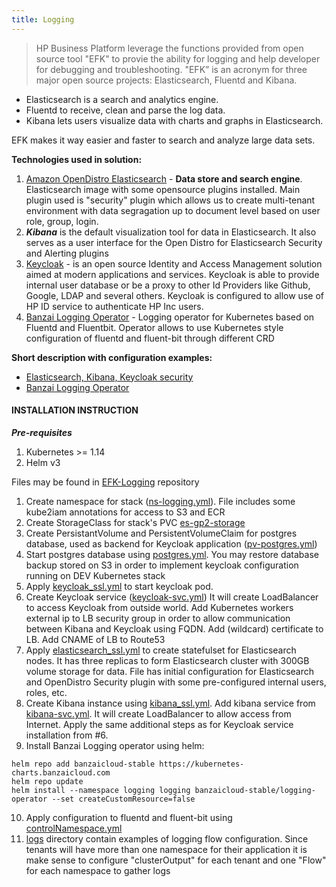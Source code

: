 ```yaml
---
title: Logging
---
```


> HP Business Platform leverage the functions provided from open source tool "EFK" to provie the ability for logging and help developer for debugging and troubleshooting. "EFK” is an acronym for three major open source projects: Elasticsearch, Fluentd and Kibana.

- Elasticsearch is a search and analytics engine.
- Fluentd to receive, clean and parse the log data.
- Kibana lets users visualize data with charts and graphs in Elasticsearch.

EFK makes it way easier and faster to search and analyze large data sets.

**Technologies used in solution:**
1. [Amazon OpenDistro Elasticsearch](https://opendistro.github.io/for-elasticsearch/ "Amazon OpenDistro Elasticsearch") - **Data store and search engine**. Elasticsearch image with some opensource plugins installed. Main plugin used is "security" plugin which allows us to create multi-tenant environment with data segragation up to document  level based on user role, group, login.
2. ***Kibana*** is the default visualization tool for data in Elasticsearch. It also serves as a user interface for the Open Distro for Elasticsearch Security and Alerting plugins
3. [Keycloak](https://www.keycloak.org/) - is an open source Identity and Access Management solution aimed at modern applications and services.  Keycloak is able to provide internal user database or be a proxy to other Id Providers like Github, Google, LDAP and several others. Keycloak is configured to allow use of HP ID service to authenticate HP Inc users. 
4. [Banzai Logging Operator](https://github.com/banzaicloud/logging-operator) - Logging operator for Kubernetes based on Fluentd and Fluentbit. Operator allows to use Kubernetes style configuration of fluentd and fluent-bit through different CRD

**Short description with configuration examples:**
- [Elasticsearch, Kibana, Keycloak security](./kibana.md)
- [Banzai Logging Operator](./logging_operator.md)

#### INSTALLATION INSTRUCTION
***Pre-requisites***
1. Kubernetes >= 1.14
2. Helm v3

Files may be found in [EFK-Logging](https://github.azc.ext.hp.com/hpbp-devops/efk-logging/tree/master/open-distro/k8s) repository
1. Create namespace for stack ([ns-logging.yml](https://github.azc.ext.hp.com/hpbp-devops/efk-logging/blob/master/open-distro/k8s/ns-logging.yml)). File includes some kube2iam annotations for access to S3 and ECR
2. Create StorageClass for stack's PVC [es-gp2-storage](https://github.azc.ext.hp.com/hpbp-devops/efk-logging/blob/master/open-distro/k8s/es-storageclass.yml)
3. Create PersistantVolume and PersistentVolumeClaim for postgres database, used as backend for Keycloak application ([pv-postgres.yml](https://github.azc.ext.hp.com/hpbp-devops/efk-logging/blob/master/open-distro/k8s/pv-postgres.yml))
4. Start postgres database using [postgres.yml](https://github.azc.ext.hp.com/hpbp-devops/efk-logging/blob/master/open-distro/k8s/postgres.yml). You may restore database backup stored on S3 in order to implement keycloak configuration running on DEV Kubernetes stack
5. Apply [keycloak_ssl.yml](https://github.azc.ext.hp.com/hpbp-devops/efk-logging/blob/master/open-distro/k8s/keycloak_ssl.yml) to start keycloak pod. 
6. Create Keycloak service ([keycloak-svc.yml](https://github.azc.ext.hp.com/hpbp-devops/efk-logging/blob/master/open-distro/k8s/keycloak-svc.yml)) It will create LoadBalancer to access Keycloak from outside world. Add Kubernetes workers external ip to LB security group in order to allow communication between Kibana and Keycloak using FQDN. Add (wildcard) certificate to LB. Add CNAME of LB to Route53
7. Apply [elasticsearch_ssl.yml](https://github.azc.ext.hp.com/hpbp-devops/efk-logging/blob/master/open-distro/k8s/elasticsearch_ssl.yml) to create statefulset for Elasticsearch nodes. It has three replicas to form Elasticsearch cluster with 300GB volume storage for data. File has initial configuration for Elasticsearch and OpenDistro Security plugin with some pre-configured internal users, roles, etc. 
8. Create Kibana instance using [kibana_ssl.yml](https://github.azc.ext.hp.com/hpbp-devops/efk-logging/blob/master/open-distro/k8s/kibana_ssl.yml). Add kibana service from [kibana-svc.yml](https://github.azc.ext.hp.com/hpbp-devops/efk-logging/blob/master/open-distro/k8s/kibana-svc.yml). It will create LoadBalancer to allow access from Internet. Apply the same additional steps as for Keycloak service installation from #6.
9. Install Banzai Logging operator using helm:
```
helm repo add banzaicloud-stable https://kubernetes-charts.banzaicloud.com
helm repo update
helm install --namespace logging logging banzaicloud-stable/logging-operator --set createCustomResource=false
```
 10. Apply configuration to fluentd and fluent-bit using [controlNamespace.yml](https://github.azc.ext.hp.com/hpbp-devops/efk-logging/blob/master/open-distro/k8s/logging%20operator/controlNamespace.yml)
 11. [logs](https://github.azc.ext.hp.com/hpbp-devops/efk-logging/tree/master/open-distro/k8s/logging%20operator) directory contain examples of logging flow configuration. Since tenants will have more than one namespace for their application it is make sense to configure "clusterOutput" for each tenant and one "Flow" for each namespace to gather logs